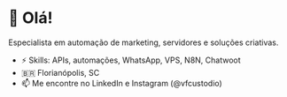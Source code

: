 # 👋 Olá!
Especialista em automação de marketing, servidores e soluções criativas.

- ⚡ Skills: APIs, automações, WhatsApp, VPS, N8N, Chatwoot
- 🇧🇷 Florianópolis, SC
- 📫 Me encontre no LinkedIn e Instagram (@vfcustodio)
